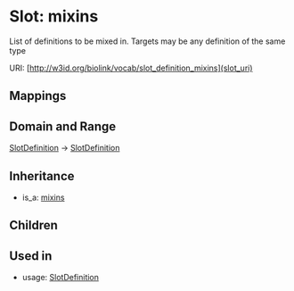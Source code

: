 # Slot: mixins


List of definitions to be mixed in. Targets may be any definition of the same type

URI: [http://w3id.org/biolink/vocab/slot_definition_mixins](slot_uri)
## Mappings

## Domain and Range

[SlotDefinition](SlotDefinition.md) -> [SlotDefinition](SlotDefinition.md)
## Inheritance

 *  is_a: [mixins](mixins.md)
## Children

## Used in

 *  usage: [SlotDefinition](SlotDefinition.md)
